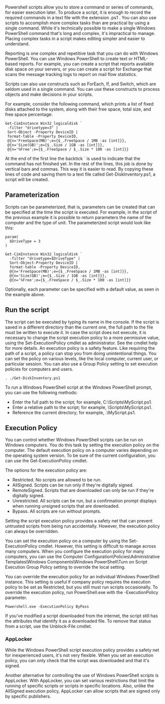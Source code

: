 Powershell scripts allow you to store a command or series of commands, for easier execution later. To produce a script, it is enough to record the required commands in a text file with the extension .ps1 .
You can also use scripts to accomplish more complex tasks than are practical by using a single command. While it's technically possible to make a single Windows PowerShell command that's long and complex, it's impractical to manage. Placing complex tasks in a script makes editing simpler and easier to understand.

Reporting is one complex and repetitive task that you can do with Windows PowerShell. You can use Windows PowerShell to create text or HTML-based reports. For example, you can create a script that reports available disk space on your servers, or you can create a script for Exchange that scans the message tracking logs to report on mail flow statistics.

Scripts can also use constructs such as ForEach, If, and Switch, which are seldom used in a single command. You can use these constructs to process objects and make decisions in your scripts.

For example, consider the following command, which prints a list of fixed disks attached to the system, along with their free space, total size, and free space percentage:
``` pwsh
Get-CimInstance Win32_logicaldisk `
 -filter "drivetype=3" |
 Sort-Object -Property DeviceID |
 format-table -Property DeviceID,
 @{n='FreeSpace(MB)';e={$_.FreeSpace / 1MB -as [int]}},
 @{n='Size(GB)';e={$_.Size / 1GB -as [int]}},
 @{n='%Free';e={$_.FreeSpace / $_.Size * 100 -as [int]}}
```
At the end of the first line the backtick ` is used to indicate that the command has not finished yet. In the rest of the lines, this job is done by vertical bars and commas. This way it is easier to read.
By copying these lines of code and saving them to a text file called Get-DiskInventory.ps1, a script will be created. 

## Parameterization

Scripts can be parameterized, that is, parameters can be created that can be specified at the time the script is executed. For example, in the script of the previous example it is possible to return parameters the name of the computer and the type of unit.
The parameterized script would look like this:

``` pwsh
param(
  $DriveType = 3
)

Get-CimInstance Win32_logicaldisk `
  -filter "drivetype=$DriveType" |
  Sort-Object-Property DeviceID |
  format-table -Property DeviceID,
  @{n='FreeSpace(MB)';e={$_.FreeSpace / 1MB -as [int]}},
  @{n='Size(GB)';e={$_.Size / 1GB -as [int]}},
  @{n='%Free';e={$_.FreeSpace / $_.Size * 100 -as [int]}}
```
Optionally, each parameter can be specified with a default value, as seen in the example above.

## Run the script

The script can be executed by typing its name in the console. If the script is saved in a different directory than the current one, the full path to the file must be written to execute it.
In case the script does not execute, it is necessary to change the script execution policy to a more permissive value, using the Set-ExecutionPolicy cmdlet as administrator. See the cmdlet help for more details. An execution policy is a safety feature. Like requiring the path of a script, a policy can stop you from doing unintentional things. You can set the policy on various levels, like the local computer, current user, or particular session. You can also use a Group Policy setting to set execution policies for computers and users.

``` pwsh
. ./Get-DiskInventory.ps1
```

To run a Windows PowerShell script at the Windows PowerShell prompt, you can use the following methods:

+ Enter the full path to the script; for example, C:\Scripts\MyScript.ps1.
+ Enter a relative path to the script; for example, \Scripts\MyScript.ps1.
+ Reference the current directory; for example, .\MyScript.ps1.

## Execution Policy

You can control whether Windows PowerShell scripts can be run on Windows computers. You do this task by setting the execution policy on the computer. The default execution policy on a computer varies depending on the operating system version. To be sure of the current configuration, you can use the Get-ExecutionPolicy cmdlet.

The options for the execution policy are:

+ Restricted. No scripts are allowed to be run.
+ AllSigned. Scripts can be run only if they're digitally signed.
+ RemoteSigned. Scripts that are downloaded can only be run if they're digitally signed.
+ Unrestricted. All scripts can be run, but a confirmation prompt displays when running unsigned scripts that are downloaded.
+ Bypass. All scripts are run without prompts.

Setting the script execution policy provides a safety net that can prevent untrusted scripts from being run accidentally. However, the execution policy can always be overridden.

You can set the execution policy on a computer by using the Set-ExecutionPolicy cmdlet. However, this setting is difficult to manage across many computers. When you configure the execution policy for many computers, you can use the Computer Configuration\Policies\Administrative Templates\Windows Components\Windows PowerShell\Turn on Script Execution Group Policy setting to override the local setting.

You can override the execution policy for an individual Windows PowerShell instance. This setting is useful if company policy requires the execution policy to be set as Restricted, but you still must run scripts occasionally. To override the execution policy, run PowerShell.exe with the -ExecutionPolicy parameter.

``` pwsh
Powershell.exe -ExecutionPolicy ByPass
```

If you've modified a script downloaded from the internet, the script still has the attributes that identify it as a downloaded file. To remove that status from a script, use the Unblock-File cmdlet.

### AppLocker

While the Windows PowerShell script execution policy provides a safety net for inexperienced users, it's not very flexible. When you set an execution policy, you can only check that the script was downloaded and that it's signed.

Another alternative for controlling the use of Windows PowerShell scripts is AppLocker. With AppLocker, you can set various restrictions that limit the running of specific scripts or scripts in specific locations. Also, unlike the AllSigned execution policy, AppLocker can allow scripts that are signed only by specific publishers.

